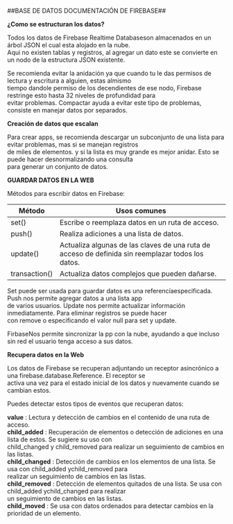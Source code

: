 ##BASE DE DATOS DOCUMENTACIÓN DE FIREBASE##

**¿Como se estructuran los datos?**

Todos los datos de Firebase Realtime Databaseson almacenados en un árbol JSON el cual esta alojado en la nube.  
Aqui no existen tablas y registros, al agregar un dato este se convierte en un nodo de la estructura JSON existente.  

Se recomienda evitar la anidación ya que cuando tu le das permisos de lectura y escritura a alguien, estas almismo  
tiempo dandole permiso de los decendientes de ese nodo, Firebase restringe esto hasta 32 niveles de profundidad para  
evitar problemas. Compactar ayuda a evitar este tipo de problemas, consiste en manejar datos por separados.  

**Creación de datos que escalan**

Para crear apps, se recomienda descargar un subconjunto de una lista para evitar problemas, mas si se manejan registros  
de miles de elementos. y si la lista es muy grande es mejor anidar. Esto se puede hacer desnormalizando una consulta  
para generar un conjunto de datos.   

**GUARDAR DATOS EN LA WEB**

Métodos para escribir datos en Firebase:


|    Método   |                                            Usos comunes                                          |
|-------------|--------------------------------------------------------------------------------------------------|
|    set()    |                        Escribe o reemplaza datos en un ruta de acceso.                           |
|    push()   |                              Realiza adiciones a una lista de datos.                             |
|  update()   | Actualiza algunas de las claves de una ruta de acceso de definida sin reemplazar todos los datos.|
|transaction()|                         Actualiza datos complejos que pueden dañarse.                            |






Set puede ser usada para guardar datos es una referencíaespecificada. Push nos permite agregar datos a una lista app  
de varios usuarios.  Update nos permite actualizar información inmediatamente. Para eliminar registros se puede hacer  
con remove o especificando el valor null para set y update.  

FirbaseNos permite sincronizar la pp con la nube, ayudando a que incluso sin red el usuario tenga acceso a sus datos.  



**Recupera datos en la Web**

Los datos de Firebase se recuperan adjuntando un receptor asincrónico a una firebase.database.Reference. El receptor se  
activa una vez para el estado inicial de los datos y nuevamente cuando se cambian estos.  

Puedes detectar estos tipos de eventos que recuperan datos:

**value** : Lectura y detección de cambios en el contenido de una ruta de acceso.  
**child_added** : Recuperación de elementos o detección de adiciones en una lista de estos. Se sugiere su uso con  
child_changed y child_removed para realizar un seguimiento de cambios en las listas.  
**child_changed** : Detección de cambios en los elementos de una lista. Se usa con child_added ychild_removed para  
realizar un seguimiento de cambios en las listas.  
**child_removed** : Detección de elementos quitados de una lista. Se usa con child_added ychild_changed para realizar  
un seguimiento de cambios en las listas.  
**child_moved** : Se usa con datos ordenados para detectar cambios en la prioridad de un elemento.  




